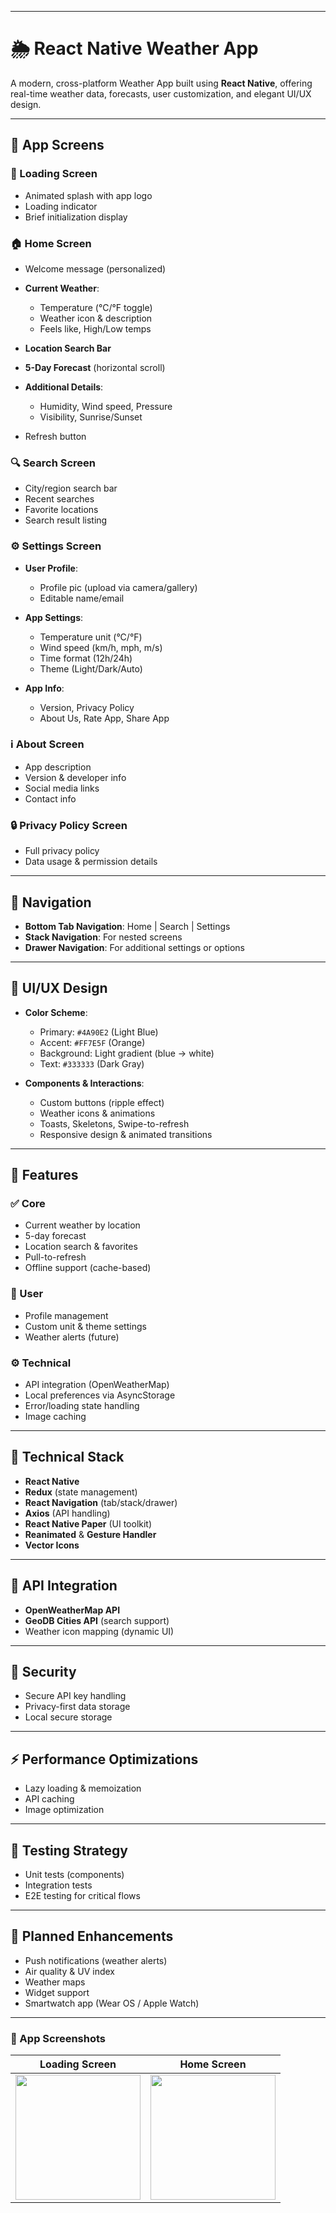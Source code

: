 
---

# 🌦️ React Native Weather App

A modern, cross-platform Weather App built using **React Native**, offering real-time weather data, forecasts, user customization, and elegant UI/UX design.

---

## 📱 App Screens

### 🔄 Loading Screen

* Animated splash with app logo
* Loading indicator
* Brief initialization display

### 🏠 Home Screen

* Welcome message (personalized)
* **Current Weather**:

  * Temperature (°C/°F toggle)
  * Weather icon & description
  * Feels like, High/Low temps
* **Location Search Bar**
* **5-Day Forecast** (horizontal scroll)
* **Additional Details**:

  * Humidity, Wind speed, Pressure
  * Visibility, Sunrise/Sunset
* Refresh button

### 🔍 Search Screen

* City/region search bar
* Recent searches
* Favorite locations
* Search result listing

### ⚙️ Settings Screen

* **User Profile**:

  * Profile pic (upload via camera/gallery)
  * Editable name/email
* **App Settings**:

  * Temperature unit (°C/°F)
  * Wind speed (km/h, mph, m/s)
  * Time format (12h/24h)
  * Theme (Light/Dark/Auto)
* **App Info**:

  * Version, Privacy Policy
  * About Us, Rate App, Share App

### ℹ️ About Screen

* App description
* Version & developer info
* Social media links
* Contact info

### 🔒 Privacy Policy Screen

* Full privacy policy
* Data usage & permission details

---

## 🧭 Navigation

* **Bottom Tab Navigation**: Home | Search | Settings
* **Stack Navigation**: For nested screens
* **Drawer Navigation**: For additional settings or options

---

## 🎨 UI/UX Design

* **Color Scheme**:

  * Primary: `#4A90E2` (Light Blue)
  * Accent: `#FF7E5F` (Orange)
  * Background: Light gradient (blue → white)
  * Text: `#333333` (Dark Gray)

* **Components & Interactions**:

  * Custom buttons (ripple effect)
  * Weather icons & animations
  * Toasts, Skeletons, Swipe-to-refresh
  * Responsive design & animated transitions

---

## 🌟 Features

### ✅ Core

* Current weather by location
* 5-day forecast
* Location search & favorites
* Pull-to-refresh
* Offline support (cache-based)

### 👤 User

* Profile management
* Custom unit & theme settings
* Weather alerts (future)

### ⚙️ Technical

* API integration (OpenWeatherMap)
* Local preferences via AsyncStorage
* Error/loading state handling
* Image caching

---

## 🧱 Technical Stack

* **React Native**
* **Redux** (state management)
* **React Navigation** (tab/stack/drawer)
* **Axios** (API handling)
* **React Native Paper** (UI toolkit)
* **Reanimated** & **Gesture Handler**
* **Vector Icons**

---

## 🔌 API Integration

* **OpenWeatherMap API**
* **GeoDB Cities API** (search support)
* Weather icon mapping (dynamic UI)

---

## 🔐 Security

* Secure API key handling
* Privacy-first data storage
* Local secure storage

---

## ⚡ Performance Optimizations

* Lazy loading & memoization
* API caching
* Image optimization

---

## 🧪 Testing Strategy

* Unit tests (components)
* Integration tests
* E2E testing for critical flows

---

## 🚀 Planned Enhancements

* Push notifications (weather alerts)
* Air quality & UV index
* Weather maps
* Widget support
* Smartwatch app (Wear OS / Apple Watch)

---
### 📱 App Screenshots
| Loading Screen                                                                                           | Home Screen                                                                                              | 
| -------------------------------------------------------------------------------------------------------- | -------------------------------------------------------------------------------------------------------- |
 <img src="https://github.com/user-attachments/assets/e770e07e-f69f-4850-a9be-082bcc04d9a5" width="200"/> | <img src="https://github.com/user-attachments/assets/96cfe80f-47ad-4107-a3ff-9641a16a3109" width="200"/> 













